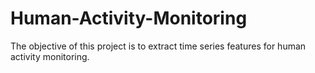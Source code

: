 # Human-Activity-Monitoring
The objective of this project is to extract time series features for human activity monitoring.
